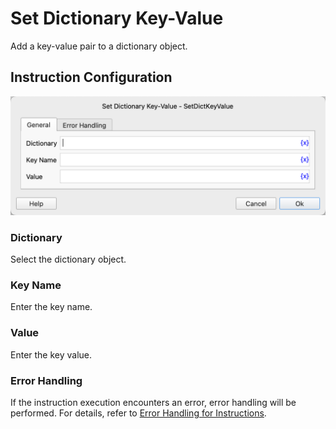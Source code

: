 # Set Dictionary Key-Value

Add a key-value pair to a dictionary object.

## Instruction Configuration

![Set Dictionary Key-Value General Configuration Dialog](set_dict_key_value_general_config.png)

### Dictionary

Select the dictionary object.

### Key Name

Enter the key name.

### Value

Enter the key value.

### Error Handling

If the instruction execution encounters an error, error handling will be performed. For details, refer to [Error Handling for Instructions](../../../manual/error_handling.md).